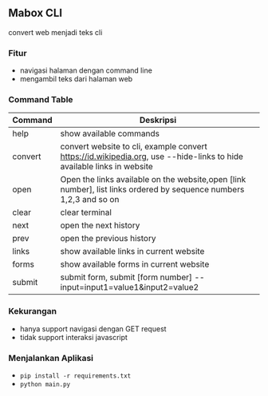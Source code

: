 ## Mabox CLI
convert web menjadi teks cli

### Fitur
- navigasi halaman dengan command line
- mengambil teks dari halaman web

### Command Table
| Command | Deskripsi |
| --- | --- |
| help | show available commands |
| convert | convert website to cli, example convert https://id.wikipedia.org, use --hide-links to hide available links in website | 
| open | Open the links available on the website,open [link number], list links ordered by sequence numbers 1,2,3 and so on |
| clear | clear terminal |
| next | open the next history |
| prev | open the previous history |
| links | show available links in current website |
| forms | show available forms in current website |
| submit | submit form, submit [form number] --input=input1=value1&input2=value2 |

### Kekurangan
- hanya support navigasi dengan GET request
- tidak support interaksi javascript

### Menjalankan Aplikasi
- `pip install -r requirements.txt`
- `python main.py`